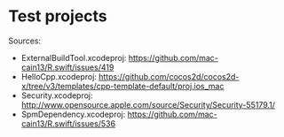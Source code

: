 # Test projects

Sources:

* ExternalBuildTool.xcodeproj: https://github.com/mac-cain13/R.swift/issues/419
 * HelloCpp.xcodeproj: https://github.com/cocos2d/cocos2d-x/tree/v3/templates/cpp-template-default/proj.ios_mac
 * Security.xcodeproj: http://www.opensource.apple.com/source/Security/Security-55179.1/
 * SpmDependency.xcodeproj: https://github.com/mac-cain13/R.swift/issues/536

